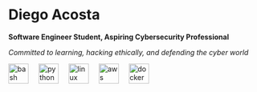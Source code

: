 # Diego Acosta

**Software Engineer Student, Aspiring Cybersecurity Professional**  

*Committed to learning, hacking ethically, and defending the cyber world*


<div align="left">
  <img src="https://cdn.jsdelivr.net/gh/devicons/devicon/icons/bash/bash-original.svg" style="height:40px; vertical-align:middle;" alt="bash logo" />
  <span style="display:inline-block; width:12px;"></span>
  <img src="https://cdn.jsdelivr.net/gh/devicons/devicon/icons/python/python-original.svg" style="height:40px; vertical-align:middle;" alt="python logo" />
  <span style="display:inline-block; width:12px;"></span>
  <img src="https://cdn.jsdelivr.net/gh/devicons/devicon/icons/linux/linux-original.svg" style="height:40px; vertical-align:middle;" alt="linux logo" />
  <span style="display:inline-block; width:12px;"></span>
  <img src="https://cdn.jsdelivr.net/gh/devicons/devicon/icons/amazonwebservices/amazonwebservices-line-wordmark.svg" style="height:40px; vertical-align:middle;" alt="aws logo" />
  <span style="display:inline-block; width:12px;"></span>
  <img src="https://cdn.jsdelivr.net/gh/devicons/devicon/icons/docker/docker-original.svg" style="height:40px; vertical-align:middle;" alt="docker logo" />
</div>

###
